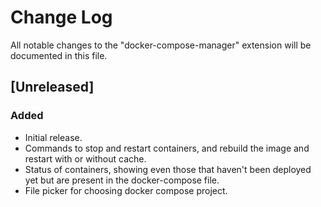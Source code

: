 # Change Log
All notable changes to the "docker-compose-manager" extension will be documented in this file.

## [Unreleased]
### Added
- Initial release.
- Commands to stop and restart containers, and rebuild the image and restart with or without cache.
- Status of containers, showing even those that haven't been deployed yet but are present in the docker-compose file.
- File picker for choosing docker compose project.